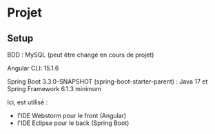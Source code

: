 # Projet

## Setup
BDD : MySQL (peut être changé en cours de projet)

Angular CLI: 15.1.6 

Spring Boot 3.3.0-SNAPSHOT (spring-boot-starter-parent) :
Java 17 et Spring Framework 6.1.3 minimum

Ici, est utilisé :
- l'IDE Webstorm pour le front (Angular)
- l'IDE Eclipse pour le back (Spring Boot)

